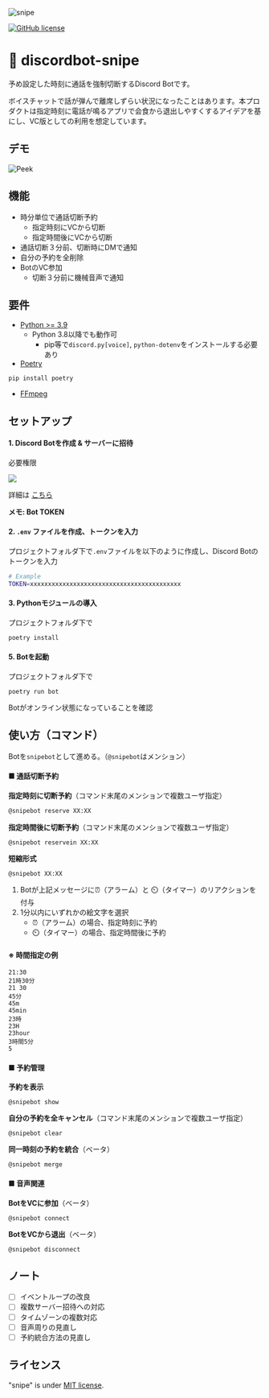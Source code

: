 ![snipe](https://user-images.githubusercontent.com/36104864/115669007-c3bdbd80-a382-11eb-908e-ec4a9e7d9aba.png)

[![GitHub license](https://img.shields.io/github/license/88IO/snipe)](https://github.com/88IO/snipe/blob/master/LICENSE)

# 🔫 discordbot-snipe

予め設定した時刻に通話を強制切断するDiscord Botです。

ボイスチャットで話が弾んで離席しずらい状況になったことはあります。本プロダクトは指定時刻に電話が鳴るアプリで会食から退出しやすくするアイデアを基にし、VC版としての利用を想定しています。

## デモ

![Peek](https://user-images.githubusercontent.com/36104864/115669212-fcf62d80-a382-11eb-80b9-94219dcc40a8.gif)

## 機能

- 時分単位で通話切断予約
  - 指定時刻にVCから切断
  - 指定時間後にVCから切断
- 通話切断３分前、切断時にDMで通知
- 自分の予約を全削除
- BotのVC参加
  - 切断３分前に機械音声で通知

## 要件

* [Python >= 3.9](https://www.python.org/)
  * Python 3.8以降でも動作可
    * pip等で`discord.py[voice]`, `python-dotenv`をインストールする必要あり
* [Poetry](https://github.com/python-poetry/poetry)

```bash
pip install poetry
```

- [FFmpeg](https://www.ffmpeg.org/)

## セットアップ

#### 1. Discord Botを作成 & サーバーに招待

必要権限

![](https://user-images.githubusercontent.com/36104864/116031938-b746a700-a699-11eb-90b3-4586bc77e2fe.png)

詳細は [こちら](https://discordpy.readthedocs.io/ja/latest/discord.html#:~:text=Make%20sure%20you're%20logged%20on%20to%20the%20Discord%20website.&text=%E3%80%8CNew%20Application%E3%80%8D%E3%83%9C%E3%82%BF%E3%83%B3%E3%82%92%E3%82%AF%E3%83%AA%E3%83%83%E3%82%AF,%E3%83%A6%E3%83%BC%E3%82%B6%E3%83%BC%E3%82%92%E4%BD%9C%E6%88%90%E3%81%97%E3%81%BE%E3%81%99%E3%80%82)

**メモ: Bot TOKEN**

#### 2. `.env` ファイルを作成、トークンを入力

プロジェクトフォルダ下で`.env`ファイルを以下のように作成し、Discord Botのトークンを入力

```bash
# Example
TOKEN=xxxxxxxxxxxxxxxxxxxxxxxxxxxxxxxxxxxxxxxxxx
```

#### 3. Pythonモジュールの導入

プロジェクトフォルダ下で

```bash
poetry install
```

#### 5. Botを起動

プロジェクトフォルダ下で

```
poetry run bot
```

Botがオンライン状態になっていることを確認

## 使い方（コマンド）

Botを`snipebot`として進める。（`@snipebot`はメンション）

#### ■ 通話切断予約

**指定時刻に切断予約**（コマンド末尾のメンションで複数ユーザ指定）

```bash
@snipebot reserve XX:XX
```

**指定時間後に切断予約**（コマンド末尾のメンションで複数ユーザ指定）

```
@snipebot reservein XX:XX
```

**短縮形式**

```
@snipebot XX:XX
```

1. Botが上記メッセージに⏰（アラーム）と ⏲️（タイマー）のリアクションを付与
2. 1分以内にいずれかの絵文字を選択
   - ⏰（アラーム）の場合、指定時刻に予約
   - ⏲️（タイマー）の場合、指定時間後に予約

#### ※ 時間指定の例

```
21:30
21時30分
21 30
45分
45m
45min
23時
23H
23hour
3時間5分
5
```

#### ■ 予約管理

**予約を表示**

```
@snipebot show
```

**自分の予約を全キャンセル**（コマンド末尾のメンションで複数ユーザ指定）

```
@snipebot clear
```

**同一時刻の予約を統合**（ベータ）

```
@snipebot merge
```

#### ■ 音声関連

**BotをVCに参加**（ベータ）

```
@snipebot connect
```

**BotをVCから退出**（ベータ）

```
@snipebot disconnect
```

## ノート

- [ ] イベントループの改良
- [ ] 複数サーバー招待への対応
- [ ] タイムゾーンの複数対応
- [ ] 音声周りの見直し
- [ ] 予約統合方法の見直し

## ライセンス

"snipe" is under [MIT license](https://en.wikipedia.org/wiki/MIT_License).
